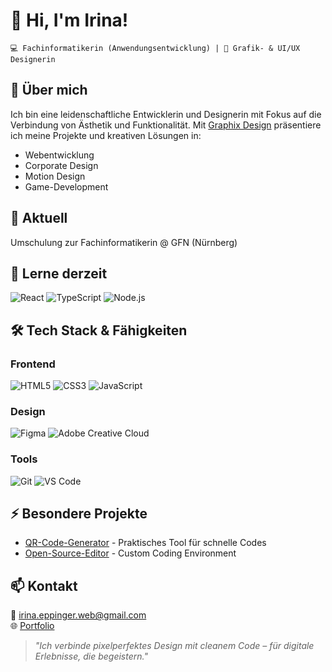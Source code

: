 # 👋 Hi, I'm Irina!  
`💻 Fachinformatikerin (Anwendungsentwicklung) | 🎨 Grafik- & UI/UX Designerin`  

## 🚀 Über mich  
Ich bin eine leidenschaftliche Entwicklerin und Designerin mit Fokus auf die Verbindung von Ästhetik und Funktionalität. Mit [Graphix Design](https://www.graphix-design.wtf) präsentiere ich meine Projekte und kreativen Lösungen in:  
- Webentwicklung  
- Corporate Design  
- Motion Design  
- Game-Development  

## 🏢 Aktuell  
Umschulung zur Fachinformatikerin @ GFN (Nürnberg)  

## 🌱 Lerne derzeit  
![React](https://img.shields.io/badge/React-61DAFB?logo=react&logoColor=black)
![TypeScript](https://img.shields.io/badge/TypeScript-3178C6?logo=typescript&logoColor=white)
![Node.js](https://img.shields.io/badge/Node.js-339933?logo=node.js&logoColor=white)

## 🛠️ Tech Stack & Fähigkeiten  
### Frontend  
![HTML5](https://img.shields.io/badge/HTML5-E34F26?logo=html5&logoColor=white)
![CSS3](https://img.shields.io/badge/CSS3-1572B6?logo=css3&logoColor=white)
![JavaScript](https://img.shields.io/badge/JavaScript-F7DF1E?logo=javascript&logoColor=black)

### Design  
![Figma](https://img.shields.io/badge/Figma-F24E1E?logo=figma&logoColor=white)
![Adobe Creative Cloud](https://img.shields.io/badge/Adobe%20CC-DA1F26?logo=adobecreativecloud&logoColor=white)

### Tools  
![Git](https://img.shields.io/badge/Git-F05032?logo=git&logoColor=white)
![VS Code](https://img.shields.io/badge/VS_Code-007ACC?logo=visualstudiocode&logoColor=white)

## ⚡ Besondere Projekte  
- [QR-Code-Generator](https://www.graphix-design.wtf) - Praktisches Tool für schnelle Codes  
- [Open-Source-Editor](https://www.graphix-design.wtf) - Custom Coding Environment  

## 📫 Kontakt  
📧 irina.eppinger.web@gmail.com  
🌐 [Portfolio](https://www.graphix-design.wtf)  


> *"Ich verbinde pixelperfektes Design mit cleanem Code – für digitale Erlebnisse, die begeistern."*  
